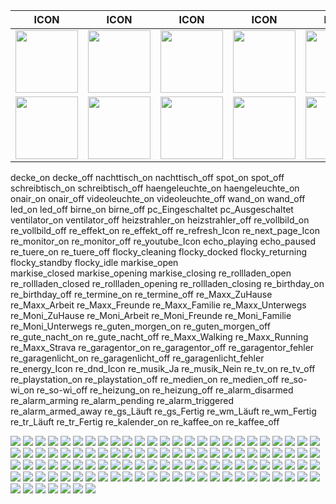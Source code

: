 | **ICON** | **ICON** | **ICON** | **ICON** | **ICON** | **ICON** | **ICON** | **ICON** |
| --- | --- | --- | --- | --- | --- | --- | --- |
| <img src="/../main/01_Haupt-Dashboard/D_Icons/button_birne_off.png" width="100"> | <img src="/../main/01_Haupt-Dashboard/D_Icons/button_birne_on.png" width="100"> | <img src="/../main/01_Haupt-Dashboard/D_Icons/button_decke_off.png" width="100"> | <img src="/../main/01_Haupt-Dashboard/D_Icons/button_decke_on.png" width="100"> | <img src="/../main/01_Haupt-Dashboard/D_Icons/button_echo_paused.png" width="100"> | <img src="/../main/01_Haupt-Dashboard/D_Icons/button_echo_playing.png" width="100"> | <img src="/../main/01_Haupt-Dashboard/D_Icons/button_fail.png" width="100"> | <img src="/../main/01_Haupt-Dashboard/D_Icons/button_flocky_cleaning.png" width="100"> |
| <img src="/../main/01_Haupt-Dashboard/D_Icons/button_flocky_docked.png" width="100"> | <img src="/../main/01_Haupt-Dashboard/D_Icons/button_flocky_returning.png" width="100"> | <img src="/../main/01_Haupt-Dashboard/D_Icons/button_flocky_standby.png" width="100"> | <img src="/../main/01_Haupt-Dashboard/D_Icons/button_re_gs_Fertig.png" width="100"> | <img src="/../main/01_Haupt-Dashboard/D_Icons/button_re_gs_Läuft.png" width="100"> | <img src="/../main/01_Haupt-Dashboard/D_Icons/button_haengeleuchte_off.png" width="100"> | <img src="/../main/01_Haupt-Dashboard/D_Icons/button_heizstrahler_off.png" width="100"> | <img src="/../main/01_Haupt-Dashboard/D_Icons/button_heizstrahler_on.png" width="100"> |




decke_on
decke_off
nachttisch_on
nachttisch_off
spot_on
spot_off
schreibtisch_on
schreibtisch_off
haengeleuchte_on
haengeleuchte_on
onair_on
onair_off
videoleuchte_on
videoleuchte_off
wand_on
wand_off
led_on
led_off
birne_on
birne_off
pc_Eingeschaltet
pc_Ausgeschaltet
ventilator_on
ventilator_off
heizstrahler_on
heizstrahler_off
re_vollbild_on
re_vollbild_off
re_effekt_on
re_effekt_off
re_refresh_Icon
re_next_page_Icon
re_monitor_on
re_monitor_off
re_youtube_Icon
echo_playing
echo_paused
re_tuere_on
re_tuere_off
flocky_cleaning
flocky_docked
flocky_returning
flocky_standby
flocky_idle
markise_open   
markise_closed 
markise_opening
markise_closing
re_rollladen_open
re_rollladen_closed
re_rollladen_opening
re_rollladen_closing
re_birthday_on
re_birthday_off
re_termine_on
re_termine_off
re_Maxx_ZuHause
re_Maxx_Arbeit
re_Maxx_Freunde
re_Maxx_Familie
re_Maxx_Unterwegs
re_Moni_ZuHause
re_Moni_Arbeit
re_Moni_Freunde
re_Moni_Familie
re_Moni_Unterwegs
re_guten_morgen_on
re_guten_morgen_off
re_gute_nacht_on
re_gute_nacht_off
re_Maxx_Walking
re_Maxx_Running
re_Maxx_Strava
re_garagentor_on
re_garagentor_off
re_garagentor_fehler
re_garagenlicht_on
re_garagenlicht_off
re_garagenlicht_fehler
re_energy_Icon
re_dnd_Icon
re_musik_Ja
re_musik_Nein
re_tv_on
re_tv_off
re_playstation_on
re_playstation_off
re_medien_on
re_medien_off
re_so-wi_on
re_so-wi_off
re_heizung_on
re_heizung_off
re_alarm_disarmed
re_alarm_arming
re_alarm_pending
re_alarm_triggered
re_alarm_armed_away
re_gs_Läuft
re_gs_Fertig
re_wm_Läuft
re_wm_Fertig
re_tr_Läuft
re_tr_Fertig
re_kalender_on
re_kaffee_on
re_kaffee_off


<img src="/../main/01_Haupt-Dashboard/D_Icons/button_decke_on.png">
<img src="/../main/01_Haupt-Dashboard/D_Icons/button_decke_off.png">
<img src="/../main/01_Haupt-Dashboard/D_Icons/button_nachttisch_on.png">
<img src="/../main/01_Haupt-Dashboard/D_Icons/button_nachttisch_off.png">
<img src="/../main/01_Haupt-Dashboard/D_Icons/button_spot_on.png">
<img src="/../main/01_Haupt-Dashboard/D_Icons/button_spot_off.png">
<img src="/../main/01_Haupt-Dashboard/D_Icons/button_schreibtisch_on.png">
<img src="/../main/01_Haupt-Dashboard/D_Icons/button_schreibtisch_off.png">
<img src="/../main/01_Haupt-Dashboard/D_Icons/button_haengeleuchte_on.png">
<img src="/../main/01_Haupt-Dashboard/D_Icons/button_haengeleuchte_on.png">
<img src="/../main/01_Haupt-Dashboard/D_Icons/button_onair_on.png">
<img src="/../main/01_Haupt-Dashboard/D_Icons/button_onair_off.png">
<img src="/../main/01_Haupt-Dashboard/D_Icons/button_videoleuchte_on.png">
<img src="/../main/01_Haupt-Dashboard/D_Icons/button_videoleuchte_off.png">
<img src="/../main/01_Haupt-Dashboard/D_Icons/button_wand_on.png">
<img src="/../main/01_Haupt-Dashboard/D_Icons/button_wand_off.png">
<img src="/../main/01_Haupt-Dashboard/D_Icons/button_led_on.png">
<img src="/../main/01_Haupt-Dashboard/D_Icons/button_led_off.png">
<img src="/../main/01_Haupt-Dashboard/D_Icons/button_birne_on.png">
<img src="/../main/01_Haupt-Dashboard/D_Icons/button_birne_off.png">
<img src="/../main/01_Haupt-Dashboard/D_Icons/button_pc_Eingeschaltet.png">
<img src="/../main/01_Haupt-Dashboard/D_Icons/button_pc_Ausgeschaltet.png">
<img src="/../main/01_Haupt-Dashboard/D_Icons/button_ventilator_on.png">
<img src="/../main/01_Haupt-Dashboard/D_Icons/button_ventilator_off.png">
<img src="/../main/01_Haupt-Dashboard/D_Icons/button_heizstrahler_on.png">
<img src="/../main/01_Haupt-Dashboard/D_Icons/button_heizstrahler_off.png">
<img src="/../main/01_Haupt-Dashboard/D_Icons/button_re_vollbild_on.png">
<img src="/../main/01_Haupt-Dashboard/D_Icons/button_re_vollbild_off.png">
<img src="/../main/01_Haupt-Dashboard/D_Icons/button_re_effekt_on.png">
<img src="/../main/01_Haupt-Dashboard/D_Icons/button_re_effekt_off.png">
<img src="/../main/01_Haupt-Dashboard/D_Icons/button_re_refresh_Icon.png">
<img src="/../main/01_Haupt-Dashboard/D_Icons/button_re_next_page_Icon.png">
<img src="/../main/01_Haupt-Dashboard/D_Icons/button_re_monitor_on.png">
<img src="/../main/01_Haupt-Dashboard/D_Icons/button_re_monitor_off.png">
<img src="/../main/01_Haupt-Dashboard/D_Icons/button_re_youtube_Icon.png">
<img src="/../main/01_Haupt-Dashboard/D_Icons/button_echo_playing.png">
<img src="/../main/01_Haupt-Dashboard/D_Icons/button_echo_paused.png">
<img src="/../main/01_Haupt-Dashboard/D_Icons/button_re_tuere_on.png">
<img src="/../main/01_Haupt-Dashboard/D_Icons/button_re_tuere_off.png">
<img src="/../main/01_Haupt-Dashboard/D_Icons/button_flocky_cleaning.png">
<img src="/../main/01_Haupt-Dashboard/D_Icons/button_flocky_docked.png">
<img src="/../main/01_Haupt-Dashboard/D_Icons/button_flocky_returning.png">
<img src="/../main/01_Haupt-Dashboard/D_Icons/button_flocky_standby.png">
<img src="/../main/01_Haupt-Dashboard/D_Icons/button_flocky_idle.png">
<img src="/../main/01_Haupt-Dashboard/D_Icons/button_markise_open.png">
<img src="/../main/01_Haupt-Dashboard/D_Icons/button_markise_closed.png">
<img src="/../main/01_Haupt-Dashboard/D_Icons/button_markise_opening.png">
<img src="/../main/01_Haupt-Dashboard/D_Icons/button_markise_closing.png">
<img src="/../main/01_Haupt-Dashboard/D_Icons/button_re_rollladen_open.png">
<img src="/../main/01_Haupt-Dashboard/D_Icons/button_re_rollladen_closed.png">
<img src="/../main/01_Haupt-Dashboard/D_Icons/button_re_rollladen_opening.png">
<img src="/../main/01_Haupt-Dashboard/D_Icons/button_re_rollladen_closing.png">
<img src="/../main/01_Haupt-Dashboard/D_Icons/button_re_birthday_on.png">
<img src="/../main/01_Haupt-Dashboard/D_Icons/button_re_birthday_off.png">
<img src="/../main/01_Haupt-Dashboard/D_Icons/button_re_termine_on.png">
<img src="/../main/01_Haupt-Dashboard/D_Icons/button_re_termine_off.png">
<img src="/../main/01_Haupt-Dashboard/D_Icons/button_re_Maxx_ZuHause.png">
<img src="/../main/01_Haupt-Dashboard/D_Icons/button_re_Maxx_Arbeit.png">
<img src="/../main/01_Haupt-Dashboard/D_Icons/button_re_Maxx_Freunde.png">
<img src="/../main/01_Haupt-Dashboard/D_Icons/button_re_Maxx_Familie.png">
<img src="/../main/01_Haupt-Dashboard/D_Icons/button_re_Maxx_Unterwegs.png">
<img src="/../main/01_Haupt-Dashboard/D_Icons/button_re_Moni_ZuHause.png">
<img src="/../main/01_Haupt-Dashboard/D_Icons/button_re_Moni_Arbeit.png">
<img src="/../main/01_Haupt-Dashboard/D_Icons/button_re_Moni_Freunde.png">
<img src="/../main/01_Haupt-Dashboard/D_Icons/button_re_Moni_Familie.png">
<img src="/../main/01_Haupt-Dashboard/D_Icons/button_re_Moni_Unterwegs.png">
<img src="/../main/01_Haupt-Dashboard/D_Icons/button_re_guten_morgen_on.png">
<img src="/../main/01_Haupt-Dashboard/D_Icons/button_re_guten_morgen_off.png">
<img src="/../main/01_Haupt-Dashboard/D_Icons/button_re_gute_nacht_on.png">
<img src="/../main/01_Haupt-Dashboard/D_Icons/button_re_gute_nacht_off.png">
<img src="/../main/01_Haupt-Dashboard/D_Icons/button_re_Maxx_Walking.png">
<img src="/../main/01_Haupt-Dashboard/D_Icons/button_re_Maxx_Running.png">
<img src="/../main/01_Haupt-Dashboard/D_Icons/button_re_Maxx_Strava.png">
<img src="/../main/01_Haupt-Dashboard/D_Icons/button_re_garagentor_on.png">
<img src="/../main/01_Haupt-Dashboard/D_Icons/button_re_garagentor_off.png">
<img src="/../main/01_Haupt-Dashboard/D_Icons/button_re_garagentor_fehler.png">
<img src="/../main/01_Haupt-Dashboard/D_Icons/button_re_garagenlicht_on.png">
<img src="/../main/01_Haupt-Dashboard/D_Icons/button_re_garagenlicht_off.png">
<img src="/../main/01_Haupt-Dashboard/D_Icons/button_re_garagenlicht_fehler.png">
<img src="/../main/01_Haupt-Dashboard/D_Icons/button_re_energy_Icon.png">
<img src="/../main/01_Haupt-Dashboard/D_Icons/button_re_dnd_Icon.png">
<img src="/../main/01_Haupt-Dashboard/D_Icons/button_re_musik_Ja.png">
<img src="/../main/01_Haupt-Dashboard/D_Icons/button_re_musik_Nein.png">
<img src="/../main/01_Haupt-Dashboard/D_Icons/button_re_tv_on.png">
<img src="/../main/01_Haupt-Dashboard/D_Icons/button_re_tv_off.png">
<img src="/../main/01_Haupt-Dashboard/D_Icons/button_re_playstation_on.png">
<img src="/../main/01_Haupt-Dashboard/D_Icons/button_re_playstation_off.png">
<img src="/../main/01_Haupt-Dashboard/D_Icons/button_re_medien_on.png">
<img src="/../main/01_Haupt-Dashboard/D_Icons/button_re_medien_off.png">
<img src="/../main/01_Haupt-Dashboard/D_Icons/button_re_so-wi_on.png">
<img src="/../main/01_Haupt-Dashboard/D_Icons/button_re_so-wi_off.png">
<img src="/../main/01_Haupt-Dashboard/D_Icons/button_re_heizung_on.png">
<img src="/../main/01_Haupt-Dashboard/D_Icons/button_re_heizung_off.png">
<img src="/../main/01_Haupt-Dashboard/D_Icons/button_re_alarm_disarmed.png">
<img src="/../main/01_Haupt-Dashboard/D_Icons/button_re_alarm_arming.png">
<img src="/../main/01_Haupt-Dashboard/D_Icons/button_re_alarm_pending.png">
<img src="/../main/01_Haupt-Dashboard/D_Icons/button_re_alarm_triggered.png">
<img src="/../main/01_Haupt-Dashboard/D_Icons/button_re_alarm_armed_away.png">
<img src="/../main/01_Haupt-Dashboard/D_Icons/button_re_gs_Läuft.png">
<img src="/../main/01_Haupt-Dashboard/D_Icons/button_re_gs_Fertig.png">
<img src="/../main/01_Haupt-Dashboard/D_Icons/button_re_wm_Läuft.png">
<img src="/../main/01_Haupt-Dashboard/D_Icons/button_re_wm_Fertig.png">
<img src="/../main/01_Haupt-Dashboard/D_Icons/button_re_tr_Läuft.png">
<img src="/../main/01_Haupt-Dashboard/D_Icons/button_re_tr_Fertig.png">
<img src="/../main/01_Haupt-Dashboard/D_Icons/button_re_kalender_on.png">
<img src="/../main/01_Haupt-Dashboard/D_Icons/button_re_kaffee_on.png">
<img src="/../main/01_Haupt-Dashboard/D_Icons/button_re_kaffee_off.png">